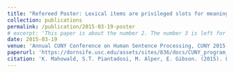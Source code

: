```yaml
---
title: "Refereed Poster: Lexical items are privileged slots for meaning"
collection: publications
permalink: /publication/2015-03-19-poster
# excerpt: 'This paper is about the number 2. The number 3 is left for future work.'
date: 2015-03-19
venue: 'Annual CUNY Conference on Human Sentence Processing, CUNY 2015. Los Angeles, California.'
paperurl: 'https://dornsife.usc.edu/assets/sites/836/docs/CUNY_program_web_reduced_edits.pdf'
citation: 'K. Mahowald, S.T. Piantadosi, M. Alper, E. Gibson. (2015). Lexical items are privileged slots for meaning. Annual CUNY Conference on Human Sentence Processing, CUNY 2015. Los Angeles, CA. March 19-21, 2015.'
---
```

